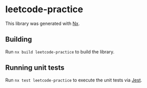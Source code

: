 # leetcode-practice

This library was generated with [Nx](https://nx.dev).

## Building

Run `nx build leetcode-practice` to build the library.

## Running unit tests

Run `nx test leetcode-practice` to execute the unit tests via [Jest](https://jestjs.io).
